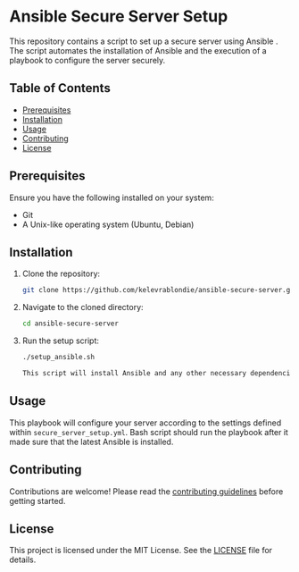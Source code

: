 # Ansible Secure Server Setup
This repository contains a script to set up a secure server using Ansible
. The script automates the installation of Ansible and the execution of a
 playbook to configure the server securely.
## Table of Contents
- [Prerequisites](#prerequisites)
- [Installation](#installation)
- [Usage](#usage)
- [Contributing](#contributing)
- [License](#license)
## Prerequisites
Ensure you have the following installed on your system:
- Git
- A Unix-like operating system (Ubuntu, Debian)
## Installation
1. Clone the repository:
   ```bash
   git clone https://github.com/kelevrablondie/ansible-secure-server.git
   
2. Navigate to the cloned directory:
   ```bash
   cd ansible-secure-server
   
3. Run the setup script:
   ```bash
   ./setup_ansible.sh
   
   This script will install Ansible and any other necessary dependencies.

## Usage
This playbook will configure your server according to the settings
 defined within `secure_server_setup.yml`. Bash script should run the playbook after it made sure that the latest Ansible is installed.
## Contributing
Contributions are welcome! Please read the [contributing guidelines](CONTRIBUTING.md) before getting started.
## License
This project is licensed under the MIT License. See the [LICENSE](LICENSE
) file for details.
```


